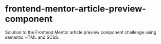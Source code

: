 # frontend-mentor-article-preview-component
Solution to the Frontend Mentor article preview component challenge using semantic HTML and SCSS.
